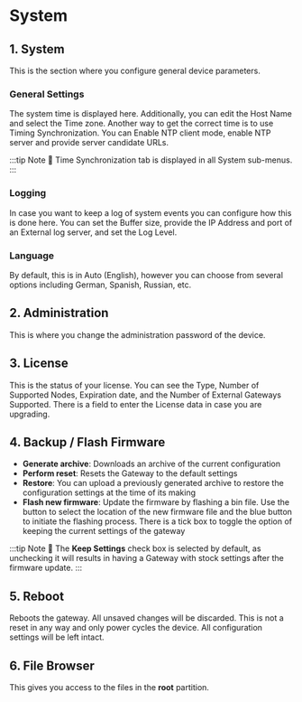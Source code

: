 # System

## 1. System

This is the section where you configure general device parameters.

<rk-img
  src="/assets/images/quick-start-guide/rak7258/3.web management platform/system-tab.png"
  width="100%"
  figure-number="38"
  caption="System Tab"
/>

### General Settings

The system time is displayed here. Additionally, you can edit the Host Name and select the Time zone. Another way to get the correct time is to use Timing Synchronization. You can Enable NTP client mode, enable NTP server and provide server candidate URLs.

:::tip Note
:pencil: Time Synchronization tab is displayed in all System sub-menus.
:::

### Logging

In case you want to keep a log of system events you can configure how this is done here. You can set the Buffer size, provide the IP Address and port of an External log server, and set the Log Level.

### Language

By default, this is in Auto (English), however you can choose from several options including German, Spanish, Russian, etc.

## 2. Administration

This is where you change the administration password of the device.

<rk-img
  src="/assets/images/quick-start-guide/rak7258/3.web management platform/admin-tab.png"
  width="100%"
  figure-number="39"
  caption="Administration Tab"
/>

## 3. License

This is the status of your license. You can see the Type, Number of Supported Nodes, Expiration date, and the Number of External Gateways Supported. There is a field to enter the License data in case you are upgrading.

<rk-img
  src="/assets/images/quick-start-guide/rak7258/3.web management platform/license-tab.png"
  width="100%"
  figure-number="40"
  caption="License Tab"
/>

## 4. Backup / Flash Firmware

<rk-img
  src="/assets/images/quick-start-guide/rak7258/3.web management platform/backup.png"
  width="100%"
  figure-number="41"
  caption="Backup, reset and firmware update"
/>

- **Generate archive**: Downloads an archive of the current configuration
- **Perform reset**: Resets the Gateway to the default settings
- **Restore**: You can upload a previously generated archive to restore the configuration settings at the time of its making
- **Flash new firmware**: Update the firmware by flashing a bin file. Use the button to select the location of the new firmware file and the blue button to initiate the flashing process. There is a tick box to toggle the option of keeping the current settings of the gateway

:::tip Note
:pencil: The **Keep Settings** check box is selected by default, as unchecking it will results in having a Gateway with stock settings after the firmware update.
:::

## 5. Reboot

Reboots the gateway. All unsaved changes will be discarded. This is not a reset in any way and only power cycles the device. All configuration settings will be left intact.

<rk-img
  src="/assets/images/quick-start-guide/rak7258/3.web management platform/reboot.png"
  width="100%"
  figure-number="42"
  caption="System reboot"
/>

## 6. File Browser

This gives you access to the files in the **root** partition.

<rk-img
  src="/assets/images/quick-start-guide/rak7258/3.web management platform/file-browser.png"
  width="100%"
  figure-number="43"
  caption="File Browser"
/>
